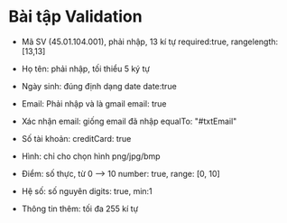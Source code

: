 # Bài tập Validation

* Mã SV (45.01.104.001), phải nhập, 13 kí tự
required:true, rangelength:[13,13]

* Họ tên: phải nhập, tối thiểu 5 ký tự

* Ngày sinh: đúng định dạng date
date:true

* Email: Phải nhập và là gmail
email: true

* Xác nhận email: giống email đã nhập
equalTo: "#txtEmail"

* Số tài khoản: creditCard: true

* Hình: chỉ cho chọn hình png/jpg/bmp

* Điểm: số thực, từ 0 --> 10
number: true, range: [0, 10]

* Hệ số: số nguyên
digits: true, min:1

* Thông tin thêm: tối đa 255 kí tự